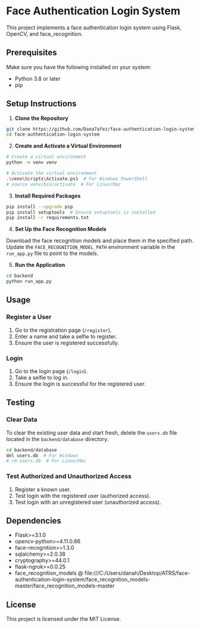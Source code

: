 # Face Authentication Login System

This project implements a face authentication login system using Flask, OpenCV, and face_recognition.

## Prerequisites

Make sure you have the following installed on your system:
- Python 3.8 or later
- pip

## Setup Instructions

1. **Clone the Repository**

```sh
git clone https://github.com/Dana7afez/face-authentication-login-system.git
cd face-authentication-login-system
```

2. **Create and Activate a Virtual Environment**

```sh
# Create a virtual environment
python -m venv venv

# Activate the virtual environment
.\venv\Scripts\Activate.ps1  # For Windows PowerShell
# source venv/bin/activate  # For Linux/Mac
```

3. **Install Required Packages**

```sh
pip install --upgrade pip
pip install setuptools  # Ensure setuptools is installed
pip install -r requirements.txt
```

4. **Set Up the Face Recognition Models**

Download the face recognition models and place them in the specified path. Update the `FACE_RECOGNITION_MODEL_PATH` environment variable in the `run_app.py` file to point to the models.

5. **Run the Application**

```sh
cd backend
python run_app.py
```

## Usage

### Register a User

1. Go to the registration page (`/register`).
2. Enter a name and take a selfie to register.
3. Ensure the user is registered successfully.

### Login

1. Go to the login page (`/login`).
2. Take a selfie to log in.
3. Ensure the login is successful for the registered user.

## Testing

### Clear Data

To clear the existing user data and start fresh, delete the `users.db` file located in the `backend/database` directory.

```sh
cd backend/database
del users.db  # For Windows
# rm users.db  # For Linux/Mac
```

### Test Authorized and Unauthorized Access

1. Register a known user.
2. Test login with the registered user (authorized access).
3. Test login with an unregistered user (unauthorized access).

## Dependencies

- Flask>=3.1.0
- opencv-python>=4.11.0.86
- face-recognition>=1.3.0
- sqlalchemy>=2.0.38
- cryptography>=44.0.1
- flask-ngrok>=0.0.25
- face_recognition_models @ file:///C:/Users/danah/Desktop/ATRS/face-authentication-login-system/face_recognition_models-master/face_recognition_models-master

## License

This project is licensed under the MIT License.
